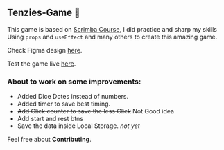 ## Tenzies-Game 🎲

This game is based on [Scrimba Course](https://scrimba.com/playlist/p5aNKh5 "scrimba"), I did practice and sharp my skills
Using `props` and `useEffect` and many others to create this amazing game.

Check Figma design [here](https://www.figma.com/file/FqsxRUhAaXM4ezddQK0CdR/Tenzies?node-id=0%3A1 "here").

Test the game live [here](https://amminn.github.io/Tenzies-Project/ "here").

### About to work on some improvements:
- Added Dice Dotes instead of numbers.
- Added timer to save best timing.
- ~~Add Click counter to save the less Click~~ Not Good idea
- Add start and rest btns
- Save the data inside Local Storage. *not yet*

Feel free about **Contributing**.